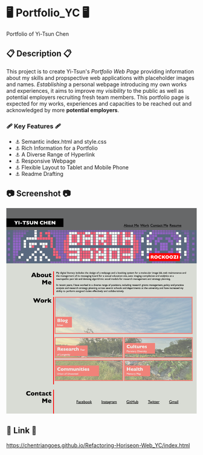 # 🖥 Portfolio_YC 🖥

Portfolio of Yi-Tsun Chen

## 📋 Description 📋

This project is to create Yi-Tsun's *Portfolio Web Page* providing information about my skills and propspective web applications with placeholder images and names. *Establishing* a personal webpage introducing my own works and experiences, it aims to improve my *visibility* to the public as well as potential employers recruiting fresh team members. This portfolio page is expected for my works, experiences and capacities to be reached out and acknowledged by more **potential employers**.

### 🩹 Key Features 🩹

+ ⚓ Semantic index.html and style.css
+ ⚓ Rich Information for a Portfolio
+ ⚓ A Diverse Range of Hyperlink
+ ⚓ Responsive Webpage
+ ⚓ Flexible Layout to Tablet and Mobile Phone
+ ⚓ Readme Drafting

## 📷 Screenshot 📷 

<img src="images/Portfolio_YC.png" alt="A screenshot of the Yi-Tsun's Portfolio Responsive Page Shocasing Web Applications." />

## 🔗 Link 🔗

https://chentriangoes.github.io/Refactoring-Horiseon-Web_YC/index.html
